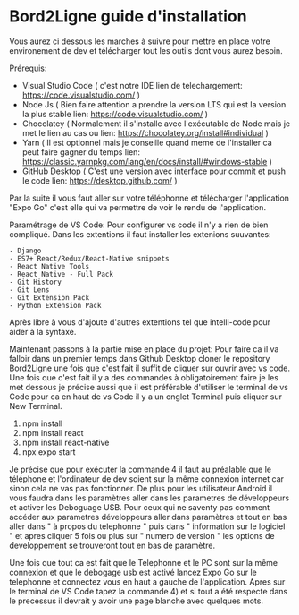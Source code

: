 # Bord2Ligne guide d'installation

Vous aurez ci dessous les marches à suivre pour mettre en place votre environement de dev et télécharger tout les outils dont vous aurez besoin.

Prérequis:
  - Visual Studio Code ( c'est notre IDE lien de telechargement: https://code.visualstudio.com/ )
  - Node Js ( Bien faire attention a prendre la version LTS qui est la version la plus stable lien: https://code.visualstudio.com/ )
  - Chocolatey ( Normalement il s'installe avec l'exécutable de Node mais je met le lien au cas ou lien: https://chocolatey.org/install#individual )
  - Yarn ( Il est optionnel mais je conseille quand meme de l'installer ca peut faire gagner du temps lien: https://classic.yarnpkg.com/lang/en/docs/install/#windows-stable )
  - GitHub Desktop ( C'est une version avec interface pour commit et push le code lien: https://desktop.github.com/ )

Par la suite il vous faut aller sur votre téléphonne et télécharger l'application "Expo Go" c'est elle qui va permettre de voir le rendu de l'application.

Paramétrage de VS Code:
  Pour configurer vs code il n'y a rien de bien compliqué. Dans les extentions il faut installer les extenions suuvantes:

    - Django
    - ES7+ React/Redux/React-Native snippets
    - React Native Tools
    - React Native - Full Pack
    - Git History
    - Git Lens
    - Git Extension Pack
    - Python Extension Pack

  Après libre à vous d'ajoute d'autres extentions tel que intelli-code pour aider à la syntaxe.

Maintenant passons à la partie mise en place du projet:
  Pour faire ca il va falloir dans un premier temps dans Github Desktop cloner le repository Bord2Ligne une fois que c'est fait il suffit de cliquer sur ouvrir avec vs code.
  Une fois que c'est fait il y a des commandes à obligatoirement faire je les met dessous je précise aussi que il est préférable d'utiliser le terminal de vs Code pour ca en haut de vs Code il y a un onglet Terminal puis cliquer sur New Terminal.

  1) npm install
  2) npm install react
  3) npm install react-native
  4) npx expo start

Je précise que pour exécuter la commande 4 il faut au préalable que le téléphone et l'ordinateur de dev soient sur la même connexion internet car sinon cela ne vas pas fonctionner. De plus pour les utilisateur Android il vous faudra dans les paramètres aller dans les parametres de développeurs et activer les Deboguage USB. Pour ceux qui ne saventy pas comment accéder aux parametres développeurs aller dans paramètres et tout en bas aller dans " à propos du telephonne " puis dans " information sur le logiciel " et apres cliquer 5 fois ou plus sur " numero de version " les options de developpement se trouveront tout en bas de paramètre.

Une fois que tout ca est fait que le Telephonne et le PC sont sur la même connexion et que le debogage usb est activé lancez Expo Go sur le telephonne et connectez vous en haut a gauche de l'application. Apres sur le terminal de VS Code tapez la commande 4) et si tout a été respecte dans le precessus il devrait y avoir une page blanche avec quelques mots.
    
